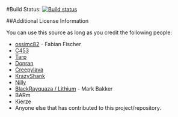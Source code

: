 #Build Status: [![Build status](https://img.shields.io/appveyor/ci/ossimc82/fabiano-swagger-of-doom/master.svg)](https://ci.appveyor.com/project/ossimc82/fabiano-swagger-of-doom)

##Additional License Information

You can use this source as long as you credit the following people:

- [ossimc82](https://github.com/ossimc82) - Fabian Fischer
- [C453](https://github.com/C453)
- [Tarp](https://github.com/trapped)
- [Donran](https://github.com/Donran)
- [Creepylava](https://github.com/creepylava)
- [KrazyShank](https://github.com/TheKronks)
- [Nilly](https://github.com/cp-nilly)
- [BlackRayquaza / Lithium](https://github.com/BlackRayquaza) - Mark Bakker
- BARm
- Kierze
- Anyone else that has contributed to this project/repository.
